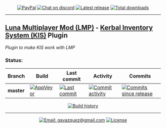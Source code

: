 <p align="center">
    <a href="https://paypal.me/gavazquez"><img src="https://img.shields.io/badge/paypal-donate-yellow.svg?style=flat&logo=paypal" alt="PayPal"/></a>
    <a href="https://discord.gg/wKVMhWQ"><img src="https://img.shields.io/discord/378456662392045571.svg?style=flat&logo=discord&label=discord" alt="Chat on discord"/></a>
    <a href="../../releases"><img src="https://img.shields.io/github/release/lunamultiplayer/lmpkisplugin.svg?style=flat&logo=github&logoColor=white" alt="Latest release" /></a>
    <a href="../../releases"><img src="https://img.shields.io/github/downloads/lunamultiplayer/lmpkisplugin/total.svg?style=flat&logo=github&logoColor=white" alt="Total downloads" /></a>
</p>

---

## [Luna Multiplayer Mod (LMP)](../../../LunaMultiplayer) - [Kerbal Inventory System (KIS)](../../../../ihsoft/KIS) Plugin

*Plugin to make KIS work with LMP*

### Status:

|   Branch   |   Build  | Last commit  |   Activity    |    Commits    |
| ---------- | -------- | ------------ | ------------- | ------------- |
| **master** |[![AppVeyor](https://img.shields.io/appveyor/ci/gavazquez/lmpkisplugin/master.svg?style=flat&logo=appveyor)](https://ci.appveyor.com/project/gavazquez/lmpkisplugin/branch/master) | [![Last commit](https://img.shields.io/github/last-commit/lunamultiplayer/lmpkisplugin/master.svg?style=flat&logo=github&logoColor=white)](../../commits/master) | [![Commit activity](https://img.shields.io/github/commit-activity/y/lunamultiplayer/lmpkisplugin.svg?style=flat&logo=github&logoColor=white)](../../commits/master) | [![Commits since release](https://img.shields.io/github/commits-since/lunamultiplayer/lmpkisplugin/latest.svg?style=flat&logo=github&logoColor=white)](../../commits/master)

<p align="center">
    <a href="https://ci.appveyor.com/project/gavazquez/lmpkisplugin/history"><img src="https://buildstats.info/appveyor/chart/gavazquez/lmpkisplugin?buildCount=100" alt="Build history"/></a>
</p>

---

<p align="center">
  <a href="mailto:gavazquez@gmail.com"><img src="https://img.shields.io/badge/email-gavazquez@gmail.com-blue.svg?style=flat" alt="Email: gavazquez@gmail.com" /></a>
  <a href="./LICENSE"><img src="https://img.shields.io/github/license/lunamultiplayer/LunaMultiPlayer.svg" alt="License" /></a>
</p>
